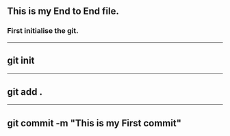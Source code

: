 ## This is my End to End file.

### First initialise the git.
---
git init
---

---
git add .
---

---
git commit -m "This is my First commit"
---